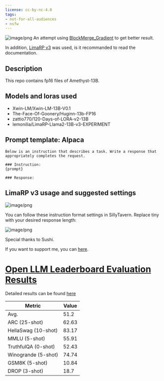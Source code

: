 ```yaml
---
license: cc-by-nc-4.0
tags:
- not-for-all-audiences
- nsfw
---
```



![image/png](https://cdn-uploads.huggingface.co/production/uploads/63ab1241ad514ca8d1430003/ubc23iUshsXKjx-GBPv3W.png)
An attempt using [BlockMerge_Gradient](https://github.com/Gryphe/BlockMerge_Gradient) to get better result.

In addition, [LimaRP v3](https://huggingface.co/lemonilia/LimaRP-Llama2-13B-v3-EXPERIMENT) was used, is it recommanded to read the documentation.

<!-- description start -->
## Description

This repo contains fp16 files of Amethyst-13B.

<!-- description end -->
<!-- description start -->
## Models and loras used

- Xwin-LM/Xwin-LM-13B-V0.1
- The-Face-Of-Goonery/Huginn-13b-FP16
- zattio770/120-Days-of-LORA-v2-13B
- lemonilia/LimaRP-Llama2-13B-v3-EXPERIMENT

<!-- description end -->
<!-- prompt-template start -->
## Prompt template: Alpaca

```
Below is an instruction that describes a task. Write a response that appropriately completes the request.

### Instruction:
{prompt}

### Response:

```

## LimaRP v3 usage and suggested settings

![image/png](https://cdn-uploads.huggingface.co/production/uploads/63ab1241ad514ca8d1430003/ZC_iP2KkcEcRdgG_iyxYE.png)

You can follow these instruction format settings in SillyTavern. Replace tiny with your desired response length:

![image/png](https://cdn-uploads.huggingface.co/production/uploads/63ab1241ad514ca8d1430003/PIn8_HSPTJEMdSEpNVSdm.png)

Special thanks to Sushi.

If you want to support me, you can [here](https://ko-fi.com/undiai).
# [Open LLM Leaderboard Evaluation Results](https://huggingface.co/spaces/HuggingFaceH4/open_llm_leaderboard)
Detailed results can be found [here](https://huggingface.co/datasets/open-llm-leaderboard/details_Undi95__Amethyst-13B)

| Metric                | Value                     |
|-----------------------|---------------------------|
| Avg.                  | 51.2   |
| ARC (25-shot)         | 62.63          |
| HellaSwag (10-shot)   | 83.17    |
| MMLU (5-shot)         | 55.91         |
| TruthfulQA (0-shot)   | 52.43   |
| Winogrande (5-shot)   | 74.74   |
| GSM8K (5-shot)        | 10.84        |
| DROP (3-shot)         | 18.7         |
